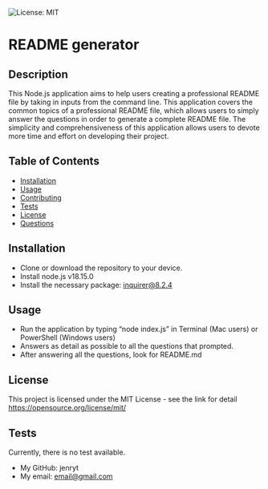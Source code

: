 ![License: MIT](https://img.shields.io/badge/license-MIT-blue)

# README generator

## Description

This Node.js application aims to help users creating a professional README file by taking in inputs from the command line. This application covers the common topics of a professional README file, which allows users to simply answer the questions in order to generate a complete README file. The simplicity and comprehensiveness of this application allows users to devote more time and effort on developing their project.

## Table of Contents

- [Installation](#installation)
- [Usage](#usage)
- [Contributing](#contributing)
- [Tests](#tests)
- [License](#license)
- [Questions](#questions)

## Installation

- Clone or download the repository to your device.
- Install node.js v18.15.0
- Install the necessary package: inquirer@8.2.4

## Usage

- Run the application by typing “node index.js” in Terminal (Mac users) or PowerShell (Windows users)
- Answers as detail as possible to all the questions that prompted.
- After answering all the questions, look for README.md

## License

This project is licensed under the MIT License - see the link for detail
https://opensource.org/license/mit/

## Tests

Currently, there is no test available.

- My GitHub: jenryt
- My email: email@gmail.com
